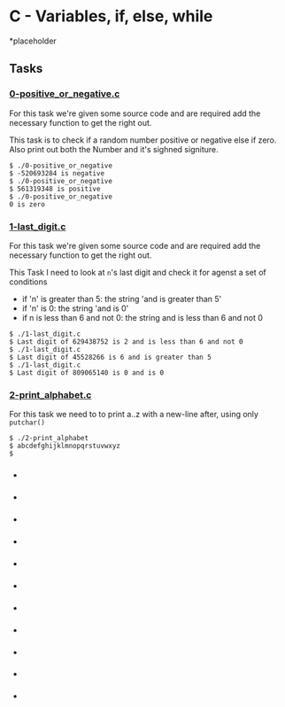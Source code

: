 # C - Variables, if, else, while

*placeholder

## Tasks

### [0-positive_or_negative.c](./0-positive_or_negative.c)

For this task we're given some source code and are required add the necessary function to get the right out.

This task is to check if a random number positive or negative else if zero. Also print out both the Number and it's sighned signiture.

```
$ ./0-positive_or_negative
$ -520693284 is negative
$ ./0-positive_or_negative
$ 561319348 is positive
$ ./0-positive_or_negative
0 is zero 
```

### [1-last_digit.c](./1-last_digit.c)

For this task we're given some source code and are required add	the necessary function to get the right	out.

This Task I need to look at `n`'s last digit and check it for agenst a set of conditions

* if 'n' is greater than 5: the string 'and is greater than 5'
* if 'n' is 0: the string 'and is 0'
* if n is less than 6 and not 0: the string and is less than 6 and not 0


```
$ ./1-last_digit.c
$ Last digit of 629438752 is 2 and is less than 6 and not 0
$ ./1-last_digit.c
$ Last digit of 45528266 is 6 and is greater than 5
$ ./1-last_digit.c
$ Last digit of 809065140 is 0 and is 0
```

### [2-print_alphabet.c](./2-print_alphabet.c)

For this task we need to to print a..z with a new-line after, using only `putchar()`

```
$ ./2-print_alphabet
$ abcdefghijklmnopqrstuvwxyz
$ 
```


### []()

-

### []()

-

### []()

-

### []()

-

### []()

-

### []()

-

### []()

-

### []()

-

### []()

-

### []()

-

### []()

-

